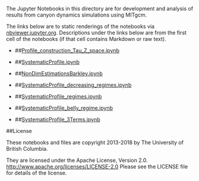 The Jupyter Notebooks in this directory are for development and analysis of 
results from canyon dynamics simulations using MITgcm.

The links below are to static renderings of the notebooks via
[nbviewer.jupyter.org](http://nbviewer.jupyter.org/).
Descriptions under the links below are from the first cell of the notebooks
(if that cell contains Markdown or raw text).

* ##[Profile_construction_Tau_Z_space.ipynb](http://nbviewer.jupyter.org/urls/bitbucket.org/canyonsubc/outputanalysisnotebooks/raw/tip/NutrientProfiles/Profile_construction_Tau_Z_space.ipynb)  
    
* ##[SystematicProfile.ipynb](http://nbviewer.jupyter.org/urls/bitbucket.org/canyonsubc/outputanalysisnotebooks/raw/tip/NutrientProfiles/SystematicProfile.ipynb)  
    
* ##[NonDimEstimationsBarkley.ipynb](http://nbviewer.jupyter.org/urls/bitbucket.org/canyonsubc/outputanalysisnotebooks/raw/tip/NutrientProfiles/NonDimEstimationsBarkley.ipynb)  
    
* ##[SystematicProfile_decreasing_regimes.ipynb](http://nbviewer.jupyter.org/urls/bitbucket.org/canyonsubc/outputanalysisnotebooks/raw/tip/NutrientProfiles/SystematicProfile_decreasing_regimes.ipynb)  
    
* ##[SystematicProfile_regimes.ipynb](http://nbviewer.jupyter.org/urls/bitbucket.org/canyonsubc/outputanalysisnotebooks/raw/tip/NutrientProfiles/SystematicProfile_regimes.ipynb)  
    
* ##[SystematicProfile_belly_regime.ipynb](http://nbviewer.jupyter.org/urls/bitbucket.org/canyonsubc/outputanalysisnotebooks/raw/tip/NutrientProfiles/SystematicProfile_belly_regime.ipynb)  
    
* ##[SystematicProfile_3Terms.ipynb](http://nbviewer.jupyter.org/urls/bitbucket.org/canyonsubc/outputanalysisnotebooks/raw/tip/NutrientProfiles/SystematicProfile_3Terms.ipynb)  
    

##License

These notebooks and files are copyright 2013-2018
by The University of British Columbia.

They are licensed under the Apache License, Version 2.0.
http://www.apache.org/licenses/LICENSE-2.0
Please see the LICENSE file for details of the license.
